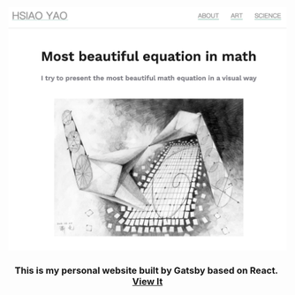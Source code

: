 <p align="center">
    <img src="./static/images/cover.jpg" width="800px"/>
</p>

<h3 align="center">
    This is my personal website built by Gatsby based on React.&nbsp;
    <a href="https://tomhsiao1260.github.io/" target="_blank">View It<a/>
</h3>

